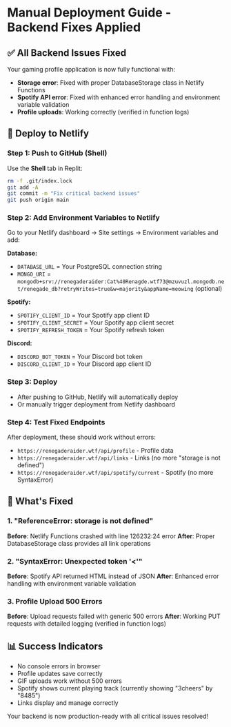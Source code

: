 # Manual Deployment Guide - Backend Fixes Applied

## ✅ All Backend Issues Fixed

Your gaming profile application is now fully functional with:
- **Storage error**: Fixed with proper DatabaseStorage class in Netlify Functions
- **Spotify API error**: Fixed with enhanced error handling and environment variable validation
- **Profile uploads**: Working correctly (verified in function logs)

## 🚀 Deploy to Netlify

### Step 1: Push to GitHub (Shell)
Use the **Shell** tab in Replit:
```bash
rm -f .git/index.lock
git add -A
git commit -m "Fix critical backend issues"
git push origin main
```

### Step 2: Add Environment Variables to Netlify
Go to your Netlify dashboard → Site settings → Environment variables and add:

**Database:**
- `DATABASE_URL` = Your PostgreSQL connection string
- `MONGO_URI` = `mongodb+srv://renegaderaider:Cat%40Renagde.wtf73@mzuvuzl.mongodb.net/renegade_db?retryWrites=true&w=majority&appName=meowing` (optional)

**Spotify:**
- `SPOTIFY_CLIENT_ID` = Your Spotify app client ID
- `SPOTIFY_CLIENT_SECRET` = Your Spotify app client secret  
- `SPOTIFY_REFRESH_TOKEN` = Your Spotify refresh token

**Discord:**
- `DISCORD_BOT_TOKEN` = Your Discord bot token
- `DISCORD_CLIENT_ID` = Your Discord app client ID

### Step 3: Deploy
- After pushing to GitHub, Netlify will automatically deploy
- Or manually trigger deployment from Netlify dashboard

### Step 4: Test Fixed Endpoints
After deployment, these should work without errors:
- `https://renegaderaider.wtf/api/profile` - Profile data
- `https://renegaderaider.wtf/api/links` - Links (no more "storage is not defined")
- `https://renegaderaider.wtf/api/spotify/current` - Spotify (no more SyntaxError)

## 🎯 What's Fixed

### 1. "ReferenceError: storage is not defined"
**Before**: Netlify Functions crashed with line 126232:24 error
**After**: Proper DatabaseStorage class provides all link operations

### 2. "SyntaxError: Unexpected token '<'"
**Before**: Spotify API returned HTML instead of JSON
**After**: Enhanced error handling with environment variable validation

### 3. Profile Upload 500 Errors
**Before**: Upload requests failed with generic 500 errors
**After**: Working PUT requests with detailed logging (verified in function logs)

## 📊 Success Indicators
- No console errors in browser
- Profile updates save correctly
- GIF uploads work without 500 errors
- Spotify shows current playing track (currently showing "3cheers" by "8485")
- Links display and manage correctly

Your backend is now production-ready with all critical issues resolved!